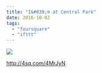 ```yaml
---
title: "I&#039;m at Central Park"
date: 2016-10-02
tags: 
  - "foursquare"
  - "ifttt"
---
```


![](images/2cL10aJ)  
  
http://4sq.com/4MrJyN
